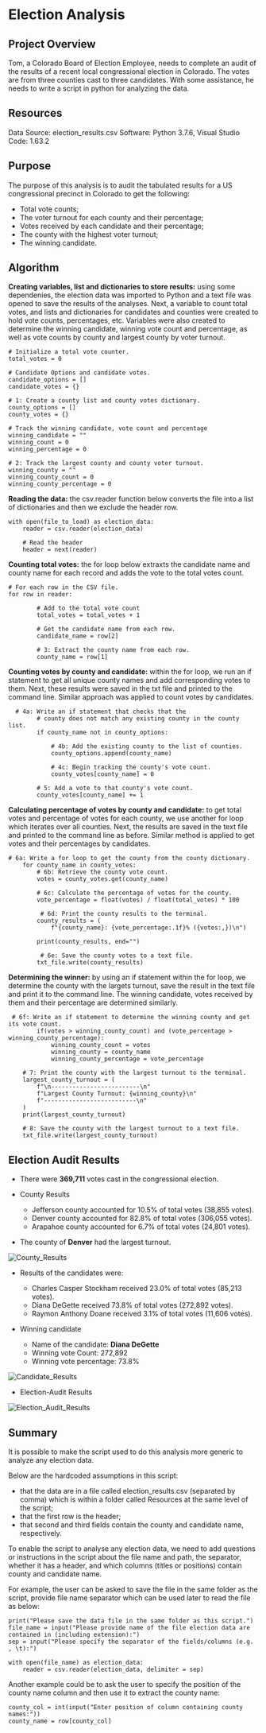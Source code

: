 # Election Analysis

## Project Overview
Tom, a Colorado Board of Election Employee, needs to complete an audit of the results of a recent local congressional election in Colorado. The votes are from three counties cast to three candidates. With some assistance, he needs to write a script in python for analyzing the data.

## Resources
Data Source: election_results.csv
Software: Python 3.7.6, Visual Studio Code: 1.63.2

## Purpose

The purpose of this analysis is to audit the tabulated results for a US congressional precinct in Colorado to get the following:

- Total vote counts;
- The voter turnout for each county and their percentage;
- Votes received by each candidate and their percentage;
- The county with the highest voter turnout;
- The winning candidate.

## Algorithm

**Creating variables, list and dictionaries to store results:** using some dependenies, the election data was imported to Python and a text file was opened to save the results of the analyses. Next, a variable to count total votes, and lists and dictionaries for candidates and counties were created to hold vote counts, percentages, etc. Variables were also created to determine the winning candidate, winning vote count and percentage, as well as vote counts by county and largest county by voter turnout.

```
# Initialize a total vote counter.
total_votes = 0

# Candidate Options and candidate votes.
candidate_options = []
candidate_votes = {}

# 1: Create a county list and county votes dictionary.
county_options = []
county_votes = {}

# Track the winning candidate, vote count and percentage
winning_candidate = ""
winning_count = 0
winning_percentage = 0

# 2: Track the largest county and county voter turnout.
winning_county = ""
winning_county_count = 0
winning_county_percentage = 0
```

**Reading the data:** the csv.reader function below converts the file into a list of dictionaries and then we exclude the header row.

```
with open(file_to_load) as election_data:
    reader = csv.reader(election_data)

    # Read the header
    header = next(reader)
```

**Counting total votes:** the for loop below extraxts the candidate name and county name for each record and adds the vote to the total votes count.

```
# For each row in the CSV file.
for row in reader:

        # Add to the total vote count
        total_votes = total_votes + 1

        # Get the candidate name from each row.
        candidate_name = row[2]

        # 3: Extract the county name from each row.
        county_name = row[1]
```

**Counting votes by county and candidate:** within the for loop, we run an if statement to get all unique county names and add corresponding votes to them. Next, these results were saved in the txt file and printed to the command line. Similar approach was applied to count votes by candidates.

```
  # 4a: Write an if statement that checks that the
        # county does not match any existing county in the county list.
        if county_name not in county_options:
           
            # 4b: Add the existing county to the list of counties.
            county_options.append(county_name)

            # 4c: Begin tracking the county's vote count.
            county_votes[county_name] = 0

        # 5: Add a vote to that county's vote count.
        county_votes[county_name] += 1
```

**Calculating percentage of votes by county and candidate:** to get total votes and percentage of votes for each county, we use another for loop which iterates over all counties. Next, the results are saved in the text file and printed to the command line as before. Similar method is applied to get votes and their percentages by candidates.

```
# 6a: Write a for loop to get the county from the county dictionary.
    for county_name in county_votes:
        # 6b: Retrieve the county vote count.
        votes = county_votes.get(county_name)
        
        # 6c: Calculate the percentage of votes for the county.
        vote_percentage = float(votes) / float(total_votes) * 100

         # 6d: Print the county results to the terminal.
        county_results = (
            f"{county_name}: {vote_percentage:.1f}% ({votes:,})\n")

        print(county_results, end="")
        
         # 6e: Save the county votes to a text file.
        txt_file.write(county_results)
```

**Determining the winner:** by using an if statement within the for loop, we determine the county with the largets turnout, save the result in the text file and print it to the command line. The winning candidate, votes received by them and their percentage are determined similarly.

```
 # 6f: Write an if statement to determine the winning county and get its vote count.
        if(votes > winning_county_count) and (vote_percentage > winning_county_percentage):
            winning_county_count = votes
            winning_county = county_name
            winning_county_percentage = vote_percentage

    # 7: Print the county with the largest turnout to the terminal.
    largest_county_turnout = (
        f"\n-------------------------\n"
        f"Largest County Turnout: {winning_county}\n"
        f"--------------------------\n"
    )
    print(largest_county_turnout)

    # 8: Save the county with the largest turnout to a text file.
    txt_file.write(largest_county_turnout)
```

## Election Audit Results
- There were **369,711** votes cast in the congressional election.

- County Results

    - Jefferson county accounted for 10.5% of total votes (38,855 votes).
    - Denver county accounted for 82.8% of total votes (306,055 votes).
    - Arapahoe county accounted for 6.7% of total votes (24,801 votes).

- The county of **Denver** had the largest turnout.

![County_Results](https://github.com/Nusratnimme/Election_Analysis/blob/main/Resources/County_Results.png)

- Results of the candidates were:

    - Charles Casper Stockham received 23.0% of total votes (85,213 votes).
    - Diana DeGette received 73.8% of total votes (272,892 votes).
    - Raymon Anthony Doane received 3.1% of total votes (11,606 votes).

- Winning candidate

    - Name of the candidate: **Diana DeGette**
    - Winning vote Count: 272,892
    - Winning vote percentage: 73.8%

![Candidate_Results](https://github.com/Nusratnimme/Election_Analysis/blob/main/Resources/Candidate_Results.png)

- Election-Audit Results

![Election_Audit_Results](https://github.com/Nusratnimme/Election_Analysis/blob/main/Resources/Final_Election_Results.png)

## Summary
It is possible to make the script used to do this analysis more generic to analyze any election data.

Below are the hardcoded assumptions in this script:
- that the data are in a file called election_results.csv (separated by comma) which is within a folder called Resources at the same level of the script;
- that the first row is the header;
- that second and third fields contain the county and candidate name, respectively.

To enable the script to analyse any election data, we need to add questions or instructions in the script about the file name and path, the separator, whether it has a header, and which columns (titles or positions) contain county and candidate name.

For example, the user can be asked to save the file in the same folder as the script, provide file name separator which can be used later to read the file as below:

```
print("Please save the data file in the same folder as this script.")
file_name = input("Please provide name of the file election data are contained in (including extension):")
sep = input("Please specify the separator of the fields/columns (e.g. , \t):")

with open(file_name) as election_data:
    reader = csv.reader(election_data, delimiter = sep)
```

Another example could be to ask the user to specify the position of the county name column and then use it to extract the county name:

```
county_col = int(input("Enter position of column containing county names:"))
county_name = row[county_col]
```
